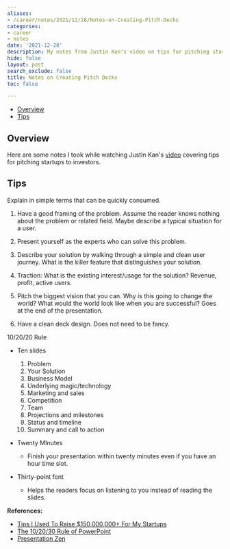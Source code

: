 ```yaml
---
aliases:
- /career/notes/2021/12/28/Notes-on-Creating-Pitch-Decks
categories:
- career
- notes
date: '2021-12-28'
description: My notes from Justin Kan's video on tips for pitching startups to investors.
hide: false
layout: post
search_exclude: false
title: Notes on Creating Pitch Decks
toc: false

---
```


* [Overview](#overview)
* [Tips](#tips)



## Overview

Here are some notes I took while watching Justin Kan's [video](https://www.youtube.com/watch?v=Lv513WIP1T0) covering tips for pitching startups to investors.


## Tips
Explain in simple terms that can be quickly consumed.

1. Have a good framing of the problem. Assume the reader knows nothing about the problem or related field. Maybe describe a typical situation for a user.

2. Present yourself as the experts who can solve this problem.

3. Describe your solution by walking through a simple and clean user journey. What is the killer feature that distinguishes your solution.

4. Traction: What is the existing interest/usage for the solution? Revenue, profit, active users.

5. Pitch the biggest vision that you can. Why is this going to change the world? What would the world look like when you are successful? Goes at the end of the presentation.

6. Have a clean deck design. Does not need to be fancy.

10/20/20 Rule

* Ten slides

  1. Problem
  2. Your Solution
  3. Business Model
  4. Underlying magic/technology
  5. Marketing and sales
  6. Competition
  7. Team
  8. Projections and milestones
  9. Status and timeline
  10. Summary and call to action

* Twenty MInutes

  * Finish your presentation within twenty minutes even if you have an hour time slot.

* Thirty-point font

  * Helps the readers focus on listening to you instead of reading the slides.

   

**References:**

* [Tips I Used To Raise $150,000,000+ For My Startups](https://www.youtube.com/watch?v=Lv513WIP1T0)
* [The 10/20/30 Rule of PowerPoint](https://guykawasaki.com/the_102030_rule/)
* [Presentation Zen](https://www.presentationzen.com/)

